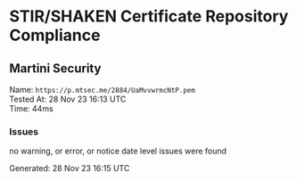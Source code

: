 # STIR/SHAKEN Certificate Repository Compliance

## Martini Security

Name: `https://p.mtsec.me/2884/UaMvvwrmcNtP.pem`\
Tested At: 28 Nov 23 16:13 UTC\
Time: 44ms

### Issues

no warning, or error, or notice date level issues were found

Generated: 28 Nov 23 16:15 UTC
